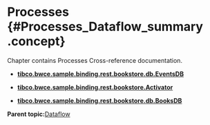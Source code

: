 # Processes {#Processes_Dataflow_summary .concept}

Chapter contains Processes Cross-reference documentation.

-   **[tibco.bwce.sample.binding.rest.bookstore.db.EventsDB](../../../cross/dataflow/processes/cross_tibco.bwce.sample.binding.rest.bookstore.db.EventsDB.md)**  

-   **[tibco.bwce.sample.binding.rest.bookstore.Activator](../../../cross/dataflow/processes/cross_tibco.bwce.sample.binding.rest.bookstore.Activator.md)**  

-   **[tibco.bwce.sample.binding.rest.bookstore.db.BooksDB](../../../cross/dataflow/processes/cross_tibco.bwce.sample.binding.rest.bookstore.db.BooksDB.md)**  


**Parent topic:**[Dataflow](../../../cross/dataflow/dataflow.md)

